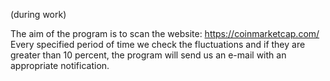 (during work)

The aim of the program is to scan the website: https://coinmarketcap.com/ 
Every specified period of time we check the fluctuations and if they are greater than 10 percent, the program will send us an e-mail with an appropriate notification.
